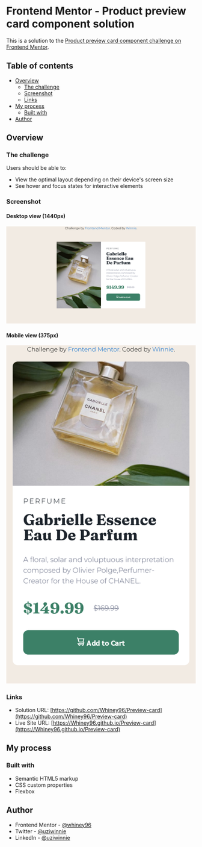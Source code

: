 # Frontend Mentor - Product preview card component solution

This is a solution to the [Product preview card component challenge on Frontend Mentor](https://www.frontendmentor.io/challenges/product-preview-card-component-GO7UmttRfa).

## Table of contents

- [Overview](#overview)
  - [The challenge](#the-challenge)
  - [Screenshot](#screenshot)
  - [Links](#links)
- [My process](#my-process)
  - [Built with](#built-with)
- [Author](#author)

## Overview

### The challenge

Users should be able to:

- View the optimal layout depending on their device's screen size
- See hover and focus states for interactive elements

### Screenshot

#### Desktop view (1440px)
![](/images/Desktop%20Screenshot.png)

#### Mobile view (375px)
![](/images/Mobile%20Screenshot.png)

### Links

- Solution URL: [https://github.com/Whiney96/Preview-card](https://github.com/Whiney96/Preview-card)
- Live Site URL: [https://Whiney96.github.io/Preview-card](https://Whiney96.github.io/Preview-card)

## My process

### Built with

- Semantic HTML5 markup
- CSS custom properties
- Flexbox

## Author

- Frontend Mentor - [@whiney96](https://www.frontendmentor.io/profile/whiney96)
- Twitter - [@uziwinnie](https://www.twitter.com/uziwinnie)
- LinkedIn - [@uziwinnie](https://www.linkedin.com/in/uziwinnie)
